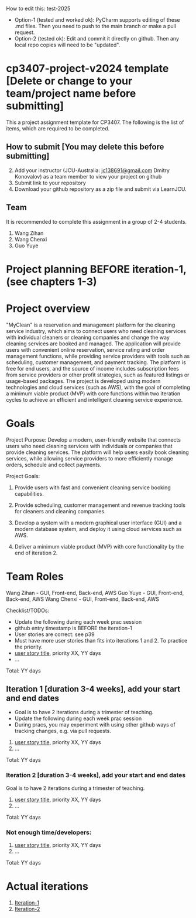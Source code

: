 
How to edit this: test-2025
* Option-1 (tested and worked ok): PyCharm supports editing of these .md files. Then you need to push to the main branch or make a pull request.
* Option-2 (tested ok): Edit and commit it directly on github. Then any local repo copies will need to be "updated".

# cp3407-project-v2024 template [Delete or change to your team/project name before submitting]

This a project assignment template for CP3407. 
The following is the list of items, which are required to be completed.

## How to submit [You may delete this before submitting]

2. Add your instructor (JCU-Australia: jc138691@gmail.com Dmitry Konovalov) as a team member to view your project on github
1. Submit link to your repository
2. Download your github repository as a zip file and submit via LearnJCU.

## Team

It is recommended to complete this assignment in a group of 2-4 students.
1. Wang Zihan
2. Wang Chenxi
3. Guo Yuye



# Project planning BEFORE iteration-1, (see chapters 1-3)
# Project overview
"MyClean" is a reservation and management platform for the cleaning service industry, which aims to connect users who need cleaning services with individual cleaners or cleaning companies and change the way cleaning services are booked and managed. The application will provide users with convenient online reservation, service rating and order management functions, while providing service providers with tools such as scheduling, customer management, and payment tracking. The platform is free for end users, and the source of income includes subscription fees from service providers or other profit strategies, such as featured listings or usage-based packages. The project is developed using modern technologies and cloud services (such as AWS), with the goal of completing a minimum viable product (MVP) with core functions within two iteration cycles to achieve an efficient and intelligent cleaning service experience.

# Goals
Project Purpose:
Develop a modern, user-friendly website that connects users who need cleaning services with individuals or companies that provide cleaning services. The platform will help users easily book cleaning services, while allowing service providers to more efficiently manage orders, schedule and collect payments.

Project Goals:
1. Provide users with fast and convenient cleaning service booking capabilities.

2. Provide scheduling, customer management and revenue tracking tools for cleaners and cleaning companies.

3. Develop a system with a modern graphical user interface (GUI) and a modern database system, and deploy it using cloud services such as AWS.

4. Deliver a minimum viable product (MVP) with core functionality by the end of iteration 2.

# Team Roles
Wang Zihan - GUI, Front-end, Back-end, AWS
Guo Yuye - GUI, Front-end, Back-end, AWS
Wang Chenxi - GUI, Front-end, Back-end, AWS

Checklist/TODOs: 
* Update the following during each week prac session
* github entry timestamp is BEFORE the iteration-1
* User stories are correct: see p39
* Must have more user stories than fits into iterations 1 and 2. To practice the priority.
* [user story title](./user_stories/user_story_01_title.md), priority XX, YY days 
* ...

Total: YY days


## Iteration 1 [duration 3-4 weeks], add your start and end dates 

* Goal is to have 2 iterations during a trimester of teaching.
* Update the following during each week prac session
* During pracs, you may experiment with using other github ways of tracking changes, e.g. via pull requests.

1. [user story title](./user_stories/user_story_01_title.md), priority XX, YY days 
2. ...

Total: YY days


### Iteration 2 [duration 3-4 weeks], add your start and end dates
Goal is to have 2 iterations during a trimester of teaching.
1. [user story title](./user_stories/user_story_01_title.md), priority XX, YY days 
2. ...

Total: YY days

### Not enough time/developers: 
1. [user story title](./user_stories/user_story_01_title.md), priority XX, YY days 
2. ...

Total: YY days

# Actual iterations
1. [Iteration-1](./iteration_1.md)
2. [Iteration-2](./iteration_2.md)


